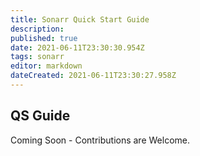 ```yaml
---
title: Sonarr Quick Start Guide
description: 
published: true
date: 2021-06-11T23:30:30.954Z
tags: sonarr
editor: markdown
dateCreated: 2021-06-11T23:30:27.958Z
---
```


## QS Guide

Coming Soon - Contributions are Welcome.
